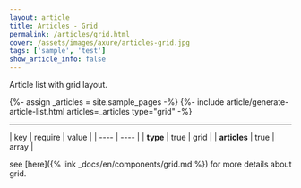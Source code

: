 ```yaml
---
layout: article
title: Articles - Grid
permalink: /articles/grid.html
cover: /assets/images/axure/articles-grid.jpg
tags: ['sample', 'test']
show_article_info: false
---
```


Article list with grid layout.

<!--more-->

{%- assign _articles = site.sample_pages -%}
{%- include article/generate-article-list.html articles=_articles type="grid" -%}

---

| key | require | value | 
| ---- | ---- |
| **type**  | true | grid |
| **articles**  | true | array |

see [here]({% link _docs/en/components/grid.md %}) for more details about grid.
